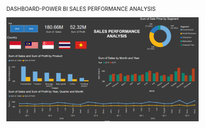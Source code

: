 DASHBOARD-POWER BI
SALES PERFORMANCE ANALYSIS

![/workspaces/Dashboard/Power-bi/image.png](image.png)